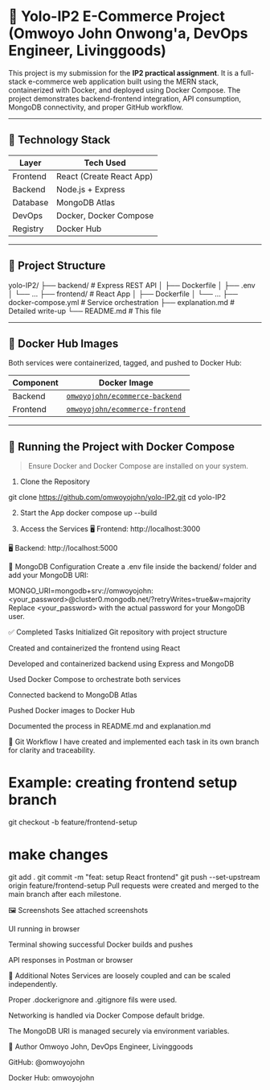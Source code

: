 # 🛒 Yolo-IP2 E-Commerce Project (Omwoyo John Onwong'a, DevOps Engineer, Livinggoods)

This project is my submission for the **IP2 practical assignment**. It is a full-stack e-commerce web application built using the MERN stack, containerized with Docker, and deployed using Docker Compose. The project demonstrates backend-frontend integration, API consumption, MongoDB connectivity, and proper GitHub workflow.

---

## 🧱 Technology Stack

| Layer      | Tech Used                  |
|------------|----------------------------|
| Frontend   | React (Create React App)   |
| Backend    | Node.js + Express          |
| Database   | MongoDB Atlas              |
| DevOps     | Docker, Docker Compose     |
| Registry   | Docker Hub                 |

---

## 📁 Project Structure

yolo-IP2/
├── backend/ # Express REST API
│ ├── Dockerfile
│ ├── .env
│ └── ...
├── frontend/ # React App
│ ├── Dockerfile
│ └── ...
├── docker-compose.yml # Service orchestration
├── explanation.md # Detailed write-up
└── README.md # This file

---

## 🐳 Docker Hub Images

Both services were containerized, tagged, and pushed to Docker Hub:

| Component | Docker Image |
|-----------|---------------|
| Backend   | [`omwoyojohn/ecommerce-backend`](https://hub.docker.com/r/omwoyojohn/ecommerce-backend) |
| Frontend  | [`omwoyojohn/ecommerce-frontend`](https://hub.docker.com/r/omwoyojohn/ecommerce-frontend) |

---

## 🚀 Running the Project with Docker Compose

> Ensure Docker and Docker Compose are installed on your system.

1. Clone the Repository

git clone https://github.com/omwoyojohn/yolo-IP2.git
cd yolo-IP2

2. Start the App
docker compose up --build

3. Access the Services
🖥️ Frontend: http://localhost:3000

🖥️ Backend: http://localhost:5000

🔐 MongoDB Configuration
Create a .env file inside the backend/ folder and add your MongoDB URI:

MONGO_URI=mongodb+srv://omwoyojohn:<your_password>@cluster0.mongodb.net/?retryWrites=true&w=majority
Replace <your_password> with the actual password for your MongoDB user.

✅ Completed Tasks
 Initialized Git repository with project structure

 Created and containerized the frontend using React

 Developed and containerized backend using Express and MongoDB

 Used Docker Compose to orchestrate both services

 Connected backend to MongoDB Atlas

 Pushed Docker images to Docker Hub

 Documented the process in README.md and explanation.md

🌿 Git Workflow
I have created and implemented each task in its own branch for clarity and traceability.

# Example: creating frontend setup branch
git checkout -b feature/frontend-setup
# make changes
git add .
git commit -m "feat: setup React frontend"
git push --set-upstream origin feature/frontend-setup
Pull requests were created and merged to the main branch after each milestone.

🖼️ Screenshots
See attached screenshots

UI running in browser

Terminal showing successful Docker builds and pushes

API responses in Postman or browser

📘 Additional Notes
Services are loosely coupled and can be scaled independently.

Proper .dockerignore and .gitignore fils were used.

Networking is handled via Docker Compose default bridge.

The MongoDB URI is managed securely via environment variables.

👤 Author
Omwoyo John, DevOps Engineer, Livinggoods

GitHub: @omwoyojohn

Docker Hub: omwoyojohn
